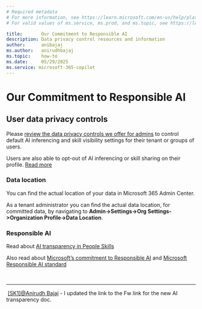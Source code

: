 ```yaml
---
# Required metadata
# For more information, see https://learn.microsoft.com/en-us/help/platform/learn-editor-add-metadata
# For valid values of ms.service, ms.prod, and ms.topic, see https://learn.microsoft.com/en-us/help/platform/metadata-taxonomies

title:       Our Commitment to Responsible AI
description: Data privacy control resources and information
author:      anibajaj 
ms.author:   anirudhbajaj
ms.topic:    how-to
ms.date:     05/29/2025
ms.service: microsoft-365-copilot
---
```


# Our Commitment to Responsible AI

## User data privacy controls 

Please [review the data privacy controls we offer for admins](people-skills-data-and-ai-guidelines.md) to control default AI inferencing and skill visibility settings for their tenant or groups of users.  

Users are also able to opt-out of AI inferencing or skill sharing on their profile. [Read more](https://support.microsoft.com/en-us/office/manage-ai-and-sharing-options-90c09758-c877-4940-bc2c-f7e4caea6ae4)

### Data location 

You can find the actual location of your data in Microsoft 365 Admin Center. 

As a tenant administrator you can find the actual data location, for committed data, by navigating to __Admin->Settings->Org Settings->Organization Profile->Data Location__.

### Responsible AI

Read about [AI transparency in People Skills](https://go.microsoft.com/fwlink/?linkid=2321446)

Also read about [Microsoft’s commitment to Responsible AI](https://www.microsoft.com/en-us/ai/responsible-ai?msockid=154ce9bde0236a9e239afb72e4236c97) and [Microsoft Responsible AI standard](https://cdn-dynmedia-1.microsoft.com/is/content/microsoftcorp/microsoft/final/en-us/microsoft-brand/documents/Microsoft-Responsible-AI-Standard-General-Requirements.pdf?culture=en-us&country=us)

 

---
 [[SK1]](#_msoanchor_1)[@Anirudh Bajaj](mailto:anirudhbajaj@microsoft.com) - I updated the link to the Fw link for the new AI transparency doc.
